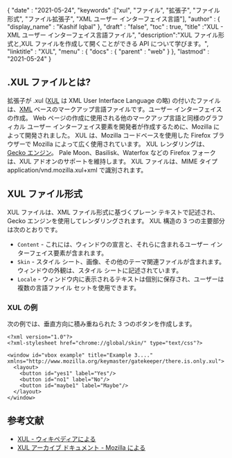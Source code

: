{
  "date" : "2021-05-24",
  "keywords" :["xul", "ファイル", "拡張子", "ファイル形式", "ファイル拡張子", "XML ユーザー インターフェイス言語"],
  "author" : {
    "display_name" : "Kashif Iqbal"
},
  "draft" : "false",
  "toc" : true,
  "title" :"XUL - XML ユーザー インターフェイス言語ファイル",
  "description":"XUL ファイル形式と,XUL ファイルを作成して開くことができる API について学びます。",
  "linktitle" : "XUL",
  "menu" : {
    "docs" : {
      "parent" : "web"
}
},
  "lastmod" : "2021-05-24"
}

## .XUL ファイルとは?

拡張子が .xul ([XUL](https://wiki.mozilla.org/XUL:Home_Page) は XML User Interface Language の略) の付いたファイルは、[XML](/web/xml/) ベースのマークアップ言語ファイルです。ユーザー インターフェイスの作成。 Web ページの作成に使用される他のマークアップ言語と同様のグラフィカル ユーザー インターフェイス要素を開発者が作成するために、Mozilla によって開発されました。 XUL は、Mozilla コードベースを使用した Firefox ブラウザーで Mozilla によって広く使用されています。 XUL レンダリングは、
[Gecko エンジン](https://en.wikipedia.org/wiki/Gecko_(software))。 Pale Moon、Basilisk、Waterfox などの Firefox フォークは、XUL アドオンのサポートを維持します。 XUL ファイルは、MIME タイプ application/vnd.mozilla.xul+xml で識別されます。

## XUL ファイル形式

XUL ファイルは、XML ファイル形式に基づくプレーン テキストで記述され、Gecko エンジンを使用してレンダリングされます。 XUL 構造の 3 つの主要部分は次のとおりです。

* `Content` - これには、ウィンドウの宣言と、それらに含まれるユーザー インターフェイス要素が含まれます。
* `Skin` - スタイル シート、画像、その他のテーマ関連ファイルが含まれます。ウィンドウの外観は、スタイル シートに記述されています。
* `Locale` - ウィンドウ内に表示されるテキストは個別に保存され、ユーザーは複数の言語ファイル セットを使用できます。

### XUL の例

次の例では、垂直方向に積み重ねられた 3 つのボタンを作成します。

```
<?xml version="1.0"?>
<?xml-stylesheet href="chrome://global/skin/" type="text/css"?>

<window id="vbox example" title="Example 3...."
xmlns="http://www.mozilla.org/keymaster/gatekeeper/there.is.only.xul">
  <layout>
    <button id="yes1" label="Yes"/>
    <button id="no1" label="No"/>
    <button id="maybe1" label="Maybe"/>
  </layout>
</window>
```

## 参考文献

* [XUL - ウィキペディアによる](https://en.wikipedia.org/wiki/XUL)
* [XUL アーカイブ ドキュメント - Mozilla による](https://wiki.mozilla.org/XUL:Home_Page)

